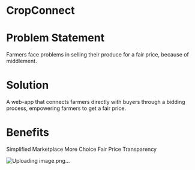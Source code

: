 # CropConnect

# Problem Statement
Farmers face problems in selling their produce for a fair price, because of middlement.

# Solution
A web-app that connects farmers directly with buyers through a bidding process, empowering farmers to get a fair price.

# Benefits
Simplified Marketplace
More Choice
Fair Price
Transparency


![Uploading image.png…]()


